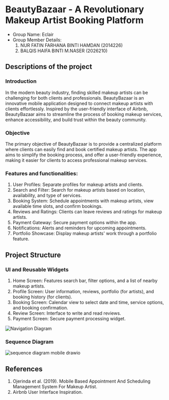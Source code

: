 # BeautyBazaar - A Revolutionary Makeup Artist Booking Platform

- Group Name: Eclair
- Group Member Details:
  1. NUR FATIN FARHANA BINTI HAMDAN (2014226)
  2. BALQIS HAIFA BINTI M.NASER (2026210)

## Descriptions of the project
### Introduction
In the modern beauty industry, finding skilled makeup artists can be challenging for both clients and professionals. BeautyBazaar is an innovative mobile application designed to connect makeup artists with clients effortlessly. Inspired by the user-friendly interface of Airbnb, BeautyBazaar aims to streamline the process of booking makeup services, enhance accessibility, and build trust within the beauty community.
### Objective
The primary objective of BeautyBazaar is to provide a centralized platform where clients can easily find and book certified makeup artists. The app aims to simplify the booking process, and offer a user-friendly experience, making it easier for clients to access professional makeup services.
### Features and functionalities:
  1. User Profiles: Separate profiles for makeup artists and clients.
  2. Search and Filter: Search for makeup artists based on location, availability, and type of services.
  3. Booking System: Schedule appointments with makeup artists, view available time slots, and confirm bookings.
  4. Reviews and Ratings: Clients can leave reviews and ratings for makeup artists.
  5. Payment Gateway: Secure payment options within the app.
  6. Notifications: Alerts and reminders for upcoming appointments.
  7. Portfolio Showcase: Display makeup artists' work through a portfolio feature.

## Project Structure
### UI and Reusable Widgets
  1. Home Screen: Features search bar, filter options, and a list of nearby makeup artists.
  2. Profile Screen: User information, reviews, portfolio (for artists), and booking history (for clients).
  3. Booking Screen: Calendar view to select date and time, service options, and booking confirmation.
  4. Review Screen: Interface to write and read reviews.
  5. Payment Screen: Secure payment processing widget.

  ![Navigation Diagram](https://github.com/ftynfrhn/beauty_bazaar/assets/123931608/2e07f274-e08c-4525-8f31-0f7536920c59)

### Sequence Diagram
  ![sequence diagram mobile drawio](https://github.com/ftynfrhn/beauty_bazaar/assets/123931608/54389231-4432-42ae-a143-09ff3d370988) 

## References
1. Ojerinda et al. (2019). Mobile Based Appointment And Scheduling Management System For Makeup Artist.
2. Airbnb User Interface Inspiration.
